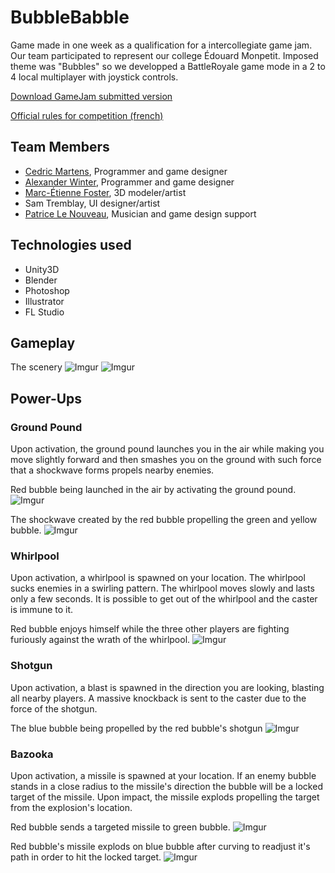 # BubbleBabble
[//]: # (TODO indicate if we won/position)
Game made in one week as a qualification for a intercollegiate game jam. Our team participated to represent our college Édouard Monpetit. Imposed theme was "Bubbles" so we developped a BattleRoyale game mode in a 2 to 4 local multiplayer with joystick controls.

[Download GameJam submitted version](https://drive.google.com/file/d/0B4-QXySBc7aHZzF5X2N5a1lVOW8/view?usp=sharing)

[Official rules for competition (french)](https://drive.google.com/open?id=0B0xPUTrdt1h7UTBiU3RRTzc4ZDg)

## Team Members 
  - [Cedric Martens](https://github.com/MartensCedric/), Programmer and game designer
  - [Alexander Winter](https://github.com/WinterGuardian/), Programmer and game designer
  - [Marc-Étienne Foster](http://mefoster.ca/), 3D modeler/artist
  - Sam Tremblay, UI designer/artist
  - [Patrice Le Nouveau](https://github.com/patlenew/), Musician and game design support

## Technologies used
  - Unity3D
  - Blender
  - Photoshop
  - Illustrator
  - FL Studio

## Gameplay
The scenery
![Imgur](http://i.imgur.com/byKnGtv.png)
![Imgur](http://i.imgur.com/tEOHWqP.png)

## Power-Ups
### Ground Pound
Upon activation, the ground pound launches you in the air while making you move slightly forward and then smashes you on the ground with such force that a shockwave forms propels nearby enemies.

Red bubble being launched in the air by activating the ground pound.
![Imgur](http://i.imgur.com/evvETkI.png)

The shockwave created by the red bubble propelling the green and yellow bubble.
![Imgur](http://i.imgur.com/k47UuR1.png)

### Whirlpool
Upon activation, a whirlpool is spawned on your location. The whirlpool sucks enemies in a swirling pattern. The whirlpool moves slowly and lasts only a few seconds. It is possible to get out of the whirlpool and the caster is immune to it.

Red bubble enjoys himself while the three other players are fighting furiously against the wrath of the whirlpool.
![Imgur](http://i.imgur.com/cTlp45E.png)

### Shotgun
Upon activation, a blast is spawned in the direction you are looking, blasting all nearby players. A massive knockback is sent to the caster due to the force of the shotgun.

The blue bubble being propelled by the red bubble's shotgun
![Imgur](http://i.imgur.com/H5JbLio.png)

### Bazooka
Upon activation, a missile is spawned at your location. If an enemy bubble stands in a close radius to the missile's direction the bubble will be a locked target of the missile. Upon impact, the missile explods propelling the target from the explosion's location.

Red bubble sends a targeted missile to green bubble.
![Imgur](http://i.imgur.com/aqNYj3l.png)

Red bubble's missile explods on blue bubble after curving to readjust it's path in order to hit the locked target.
![Imgur](http://i.imgur.com/C6lNEOE.png)

